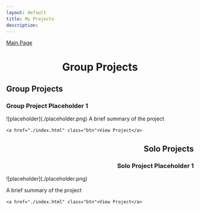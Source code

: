 ```yaml
---
layout: default
title: My Projects
description: 
---
```


<p align="center">

<a href="./index.html" class="btn">Main Page</a>

</p>

<h1 style="text-align:center">Group Projects</h1>

## Group Projects

<h3>Group Project Placeholder 1</h3>
![placeholder](./placeholder.png)
A brief summary of the project 

<p align="right">

	<a href="./index.html" class="btn">View Project</a>

</p>

<h2 style="text-align:right">Solo Projects</h2>

<h3 style="text-align:right">Solo Project Placeholder 1</h3>
![placeholder](./placeholder.png)
<p "text-align:right">A brief summary of the project</p>

<p align="right">

	<a href="./index.html" class="btn">View Project</a>

</p>

